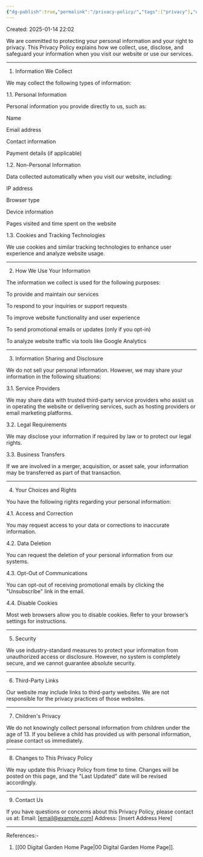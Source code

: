 ```yaml
---
{"dg-publish":true,"permalink":"/privacy-policy/","tags":["privacy"],"updated":"2025-01-14T22:21:58.654+05:30"}
---
```


Created: 2025-01-14 22:02

We are committed to protecting your personal information and your right to privacy. This Privacy Policy explains how we collect, use, disclose, and safeguard your information when you visit our website or use our services.

---

1. Information We Collect

We may collect the following types of information:

1.1. Personal Information

Personal information you provide directly to us, such as:

Name

Email address

Contact information

Payment details (if applicable)


1.2. Non-Personal Information

Data collected automatically when you visit our website, including:

IP address

Browser type

Device information

Pages visited and time spent on the website


1.3. Cookies and Tracking Technologies

We use cookies and similar tracking technologies to enhance user experience and analyze website usage.

---

2. How We Use Your Information

The information we collect is used for the following purposes:

To provide and maintain our services

To respond to your inquiries or support requests

To improve website functionality and user experience

To send promotional emails or updates (only if you opt-in)

To analyze website traffic via tools like Google Analytics

---

3. Information Sharing and Disclosure

We do not sell your personal information. However, we may share your information in the following situations:

3.1. Service Providers

We may share data with trusted third-party service providers who assist us in operating the website or delivering services, such as hosting providers or email marketing platforms.

3.2. Legal Requirements

We may disclose your information if required by law or to protect our legal rights.

3.3. Business Transfers

If we are involved in a merger, acquisition, or asset sale, your information may be transferred as part of that transaction.

---

4. Your Choices and Rights

You have the following rights regarding your personal information:

4.1. Access and Correction

You may request access to your data or corrections to inaccurate information.

4.2. Data Deletion

You can request the deletion of your personal information from our systems.

4.3. Opt-Out of Communications

You can opt-out of receiving promotional emails by clicking the "Unsubscribe" link in the email.

4.4. Disable Cookies

Most web browsers allow you to disable cookies. Refer to your browser’s settings for instructions.

---

5. Security

We use industry-standard measures to protect your information from unauthorized access or disclosure. However, no system is completely secure, and we cannot guarantee absolute security.

---

6. Third-Party Links

Our website may include links to third-party websites. We are not responsible for the privacy practices of those websites.

---

7. Children's Privacy

We do not knowingly collect personal information from children under the age of 13. If you believe a child has provided us with personal information, please contact us immediately.

---

8. Changes to This Privacy Policy

We may update this Privacy Policy from time to time. Changes will be posted on this page, and the "Last Updated" date will be revised accordingly.

---

9. Contact Us

If you have questions or concerns about this Privacy Policy, please contact us at:
Email: [email@example.com]
Address: [Insert Address Here]

---
References:-
1. [[00 Digital Garden Home Page\|00 Digital Garden Home Page]].